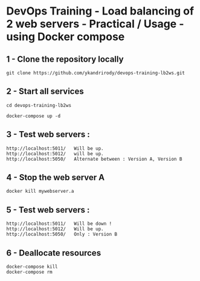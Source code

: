# DevOps Training - Load balancing of 2 web servers - Practical / Usage - using Docker compose

## 1 - Clone the repository locally
```
git clone https://github.com/ykandrirody/devops-training-lb2ws.git
```


## 2 - Start all services

```
cd devops-training-lb2ws

docker-compose up -d
```

## 3 - Test web servers :
```
http://localhost:5011/   Will be up.
http://localhost:5012/   will be up.
http://localhost:5050/   Alternate between : Version A, Version B
```

## 4 - Stop the web server A
```
docker kill mywebserver.a
```

## 5 - Test web servers :
```
http://localhost:5011/   Will be down !
http://localhost:5012/   Will be up.
http://localhost:5050/   Only : Version B 
```

## 6 - Deallocate resources
```
docker-compose kill
docker-compose rm
```
